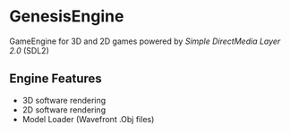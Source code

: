 # GenesisEngine
GameEngine for 3D and 2D games
powered by *Simple DirectMedia Layer 2.0* (SDL2)
## Engine Features

* 3D software rendering
* 2D software rendering
* Model Loader (Wavefront .Obj files)